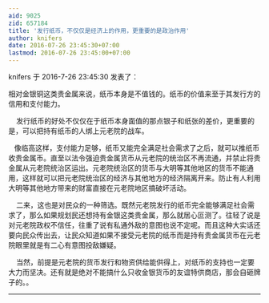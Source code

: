 ```yaml
---
aid: 9025
zid: 657184
title: '发行纸币，不仅仅是经济上的作用，更重要的是政治作用'
author: knifers
date: 2016-07-26 23:45:30+07:00
lastmod: 2016-07-26 23:45:00+07:00
---
```


knifers 于 2016-7-26 23:45:30 发表了：

相对金银铜这类贵金属来说，纸币本身是不值钱的。纸币的价值来至于其发行方的信用和支付能力。

    发行纸币的好处不仅仅在于纸币本身面值的那点银子和纸张的差价，更重要的是，可以把持有纸币的人绑上元老院的战车。

   像临高这样，支付能力足够，纸币又能完全满足社会需求了之后，就可以推纸币收贵金属币。直至以法令强迫贵金属货币从元老院的统治区不再流通，并禁止将贵金属从元老院统治区运出。元老院统治区的货币与大明等其他地区的货币不能通用，这样就可以把元老院统治区的经济与其他地方的经济隔离开来。防止有人利用大明等其他地方带来的财富直接在元老院地区搞破坏活动。

    二来，这也是对民众的一种筛选。既然元老院发行的纸币完全能够满足社会需求了，那么如果规划民还想持有金银这类贵金属，那么就居心叵测了。往轻了说是对元老院政权不信任，往重了说有私通外敌的意图也说不定呢。而且这种大实话还要向民众传出去，让民众知道如果不接受元老院的纸币而是持有贵金属货币在元老院眼里就是有二心有意图投敌嫌疑。

    当然，前提是元老院的货币发行和物资供给能供得上，对纸币的支持也一定要大力而坚决。还有就是绝对不能搞什么只收金银货币的友谊特供商店，那会自砸牌子的。。

---------

